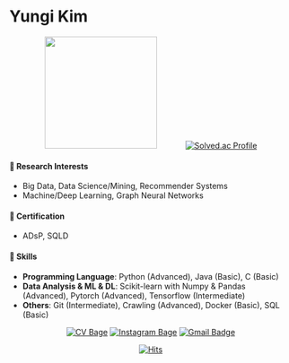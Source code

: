 # Yungi Kim

<div align=center>

<img src="https://user-images.githubusercontent.com/28508383/191172202-2dc7b51d-5c7f-4bbe-b3df-e00b4d62a04c.png" width="200" height="200"/> &nbsp; &nbsp; &nbsp; &nbsp; &nbsp; &nbsp; [![Solved.ac Profile](http://mazassumnida.wtf/api/v2/generate_badge?boj=gozj3319)](https://solved.ac/gozj3319/)

</div>

#### 📖 Research Interests
- Big Data, Data Science/Mining, Recommender Systems
- Machine/Deep Learning, Graph Neural Networks

#### 📜 Certification
- ADsP, SQLD

#### 🧩 Skills
- **Programming Language**: Python (Advanced), Java (Basic), C (Basic)
- **Data Analysis & ML & DL**: Scikit-learn with Numpy & Pandas (Advanced), Pytorch (Advanced), Tensorflow (Intermediate)
- **Others**: Git (Intermediate), Crawling (Advanced), Docker (Basic), SQL (Basic)

<div align=center>

[![CV Bage](http://img.shields.io/badge/-CV-181717?style=flat&logo=Github&logoColor=white&link=http://m.site.naver.com/10JV9)](http://m.site.naver.com/10JV9)
[![Instagram Bage](http://img.shields.io/badge/-Instagram-E4405F?style=flat&logo=Instagram&logoColor=white&link=https://www.instagram.com/yg_6.23)](https://www.instagram.com/yg_6.23)
[![Gmail Badge](https://img.shields.io/badge/-Gmail-d14836?style=flat-square&logo=Gmail&logoColor=white&link=mailto:eddie@upstage.ai)](mailto:gozj3319@agape.hanyang.ac.kr)

[![Hits](https://hits.seeyoufarm.com/api/count/incr/badge.svg?url=https%3A%2F%2Fgithub.com%2FKimyungi&count_bg=%2379C83D&title_bg=%23555555&icon=&icon_color=%23E7E7E7&title=hits&edge_flat=false)](https://hits.seeyoufarm.com)

</div>
